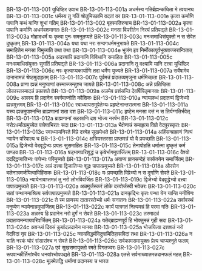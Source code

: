 BR-13-01-113-001	युधिष्ठिर उवाच
BR-13-01-113-001a	अधर्मस्य गतिर्ब्रह्मन्कथिता मे त्वयानघ
BR-13-01-113-001c	धर्मस्य तु गतिं श्रोतुमिच्छामि वदतां वर
BR-13-01-113-001e	कृत्वा कर्माणि पापानि कथं यान्ति शुभां गतिम्
BR-13-01-113-002	बृहस्पतिरुवाच
BR-13-01-113-002a	कृत्वा पापानि कर्माणि अधर्मवशमागतः
BR-13-01-113-002c	मनसा विपरीतेन निरयं प्रतिपद्यते
BR-13-01-113-003a	मोहादधर्मं यः कृत्वा पुनः समनुतप्यते
BR-13-01-113-003c	मनःसमाधिसंयुक्तो न स सेवेत दुष्कृतम्
BR-13-01-113-004a	यथा यथा नरः सम्यगधर्ममनुभाषते
BR-13-01-113-004c	समाहितेन मनसा विमुच्यति तथा तथा
BR-13-01-113-004e	भुजंग इव निर्मोकात्पूर्वभुक्ताज्जरान्वितात्
BR-13-01-113-005a	अदत्त्वापि प्रदानानि विविधानि समाहितः
BR-13-01-113-005c	मनःसमाधिसंयुक्तः सुगतिं प्रतिपद्यते
BR-13-01-113-006a	प्रदानानि तु वक्ष्यामि यानि दत्त्वा युधिष्ठिर
BR-13-01-113-006c	नरः कृत्वाप्यकार्याणि तदा धर्मेण युज्यते
BR-13-01-113-007a	सर्वेषामेव दानानामन्नं श्रेष्ठमुदाहृतम्
BR-13-01-113-007c	पूर्वमन्नं प्रदातव्यमृजुना धर्ममिच्छता
BR-13-01-113-008a	प्राणा ह्यन्नं मनुष्याणां तस्माज्जन्तुश्च जायते
BR-13-01-113-008c	अन्ने प्रतिष्ठिता लोकास्तस्मादन्नं प्रकाशते
BR-13-01-113-009a	अन्नमेव प्रशंसन्ति देवर्षिपितृमानवाः
BR-13-01-113-009c	अन्नस्य हि प्रदानेन स्वर्गमाप्नोति कौशिकः
BR-13-01-113-010a	न्यायलब्धं प्रदातव्यं द्विजेभ्यो ह्यन्नमुत्तमम्
BR-13-01-113-010c	स्वाध्यायसमुपेतेभ्यः प्रहृष्टेनान्तरात्मना
BR-13-01-113-011a	यस्य ह्यन्नमुपाश्नन्ति ब्राह्मणानां शता दश
BR-13-01-113-011c	हृष्टेन मनसा दत्तं न स तिर्यग्गतिर्भवेत्
BR-13-01-113-012a	ब्राह्मणानां सहस्राणि दश भोज्य नरर्षभ
BR-13-01-113-012c	नरोऽधर्मात्प्रमुच्येत पापेष्वभिरतः सदा
BR-13-01-113-013a	भैक्षेणान्नं समाहृत्य विप्रो वेदपुरस्कृतः
BR-13-01-113-013c	स्वाध्यायनिरते विप्रे दत्त्वेह सुखमेधते
BR-13-01-113-014a	अहिंसन्ब्राह्मणं नित्यं न्यायेन परिपाल्य च
BR-13-01-113-014c	क्षत्रियस्तरसा प्राप्तमन्नं यो वै प्रयच्छति
BR-13-01-113-015a	द्विजेभ्यो वेदवृद्धेभ्यः प्रयतः सुसमाहितः
BR-13-01-113-015c	तेनापोहति धर्मात्मा दुष्कृतं कर्म पाण्डव
BR-13-01-113-016a	षड्भागपरिशुद्धं च कृषेर्भागमुपार्जितम्
BR-13-01-113-016c	वैश्यो ददद्द्विजातिभ्यः पापेभ्यः परिमुच्यते
BR-13-01-113-017a	अवाप्य प्राणसन्देहं कार्कश्येन समार्जितम्
BR-13-01-113-017c	अन्नं दत्त्वा द्विजातिभ्यः शूद्रः पापात्प्रमुच्यते
BR-13-01-113-018a	औरसेन बलेनान्नमर्जयित्वाविहिंसकः
BR-13-01-113-018c	यः प्रयच्छति विप्रेभ्यो न स दुर्गाणि सेवते
BR-13-01-113-019a	न्यायेनावाप्तमन्नं तु नरो लोभविवर्जितः
BR-13-01-113-019c	द्विजेभ्यो वेदवृद्धेभ्यो दत्त्वा पापात्प्रमुच्यते
BR-13-01-113-020a	अन्नमूर्जस्करं लोके दत्त्वोर्जस्वी भवेन्नरः
BR-13-01-113-020c	सतां पन्थानमाश्रित्य सर्वपापात्प्रमुच्यते
BR-13-01-113-021a	दानकृद्भिः कृतः पन्था येन यान्ति मनीषिणः
BR-13-01-113-021c	ते स्म प्राणस्य दातारस्तेभ्यो धर्मः सनातनः
BR-13-01-113-022a	सर्वावस्थं मनुष्येण न्यायेनान्नमुपार्जितम्
BR-13-01-113-022c	कार्यं पात्रगतं नित्यमन्नं हि परमा गतिः
BR-13-01-113-023a	अन्नस्य हि प्रदानेन नरो दुर्गं न सेवते
BR-13-01-113-023c	तस्मादन्नं प्रदातव्यमन्यायपरिवर्जितम्
BR-13-01-113-024a	यतेद्ब्राह्मणपूर्वं हि भोक्तुमन्नं गृही सदा
BR-13-01-113-024c	अवन्ध्यं दिवसं कुर्यादन्नदानेन मानवः
BR-13-01-113-025a	भोजयित्वा दशशतं नरो वेदविदां नृप
BR-13-01-113-025c	न्यायविद्धर्मविदुषामितिहासविदां तथा
BR-13-01-113-026a	न याति नरकं घोरं संसारांश्च न सेवते
BR-13-01-113-026c	सर्वकामसमायुक्तः प्रेत्य चाप्यश्नुते फलम्
BR-13-01-113-027a	एवं सुखसमायुक्तो रमते विगतज्वरः
BR-13-01-113-027c	रूपवान्कीर्तिमांश्चैव धनवांश्चोपपद्यते
BR-13-01-113-028a	एतत्ते सर्वमाख्यातमन्नदानफलं महत्
BR-13-01-113-028c	मूलमेतद्धि धर्माणां प्रदानस्य च भारत
